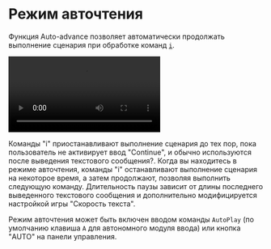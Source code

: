 # Режим авточтения

Функция Auto-advance позволяет автоматически продолжать выполнение сценария при обработке команд [`i`](/api/#i).

<video class="video" loop autoplay><source src="https://i.gyazo.com/e6f58f861fa18bd62591db9794e7641b.mp4 " type="video/mp4"></video>

Команды "i" приостанавливают выполнение сценария до тех пор, пока пользователь не активирует ввод "Continue", и обычно используются после выведения текстового сообщения?. Когда вы находитесь в режиме авточтения, команды "i" останавливают выполнение сценария на некоторое время, а затем продолжают, позволяя выполнить следующую команду. Длительность паузы зависит от длины последнего выведенного текстового сообщения и дополнительно модифицируется настройкой игры "Скорость текста".

Режим авточтения может быть включен вводом команды `AutoPlay` (по умолчанию клавиша `A` для автономного модуля ввода) или кнопка "AUTO" на панели управления.